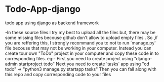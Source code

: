 # Todo-App-django
todo app using django as backend framework

-In these source files I try my best to upload all the files but, there may be some missing files becouse github don't allow to upload empty files . So ,if you are reffering this, I strongly recommand you to not to run 'manage.py' file becouse that may not be working in your computer. Instead you can create tour own "ToDo" project in your computer and copy these code in to corresponding files.
  eg:- First you need to create project using "django-admin startproject todo"
       Next you need to create 'tasks' app using "cd todo" -> "python3 manage.py startapp tasks"
       Then you can fall along with this repo and copy corresponding code to your files
